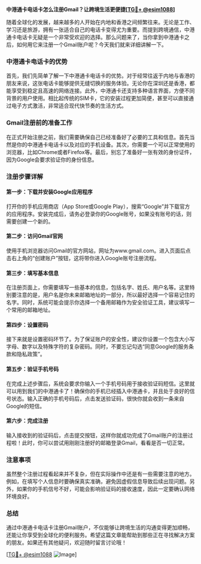 **中港通卡电话卡怎么注册Gmail？让跨境生活更便捷[[TG💪+ @esim1088](https://t.me/s/esim1088)]**

随着全球化的发展，越来越多的人开始在内地和香港之间频繁往来。无论是工作、学习还是旅游，拥有一张适合自己的电话卡变得尤为重要。而提到跨境通信，中港通卡电话卡无疑是一个非常受欢迎的选择。那么问题来了，当你拿到中港通卡之后，如何用它来注册一个Gmail账户呢？今天我们就来详细讲解一下。

### 中港通卡电话卡的优势

首先，我们先简单了解一下中港通卡电话卡的优势。对于经常往返于内地与香港的朋友来说，这张电话卡能够提供无缝切换的服务体验。无论你在深圳还是香港，都能享受到稳定且高速的网络连接。此外，中港通卡还支持多种语言界面，方便不同背景的用户使用。相比起传统的SIM卡，它的安装过程更加简便，甚至可以直接通过电子方式激活，非常适合现代快节奏的生活方式。

### Gmail注册前的准备工作

在正式开始注册之前，我们需要确保自己已经准备好了必要的工具和信息。首先当然是你的中港通卡电话卡以及对应的手机设备。其次，你需要一个可以正常使用的浏览器，比如Chrome或者Firefox等。最后，别忘了准备好一张有效的身份证件，因为Google会要求验证你的身份信息。

### 注册步骤详解

#### 第一步：下载并安装Google应用程序
打开你的手机应用商店（App Store或Google Play），搜索“Google”并下载官方的应用程序。安装完成后，请务必登录你的Google账号，如果没有账号的话，则需要创建一个新的。

#### 第二步：访问Gmail官网
使用手机浏览器访问Gmail的官方网站，网址为www.gmail.com。进入页面后点击右上角的“创建账户”按钮，这将带你进入Google账号注册流程。

#### 第三步：填写基本信息
在注册页面上，你需要填写一些基本的信息，包括名字、姓氏、用户名等。这里特别要注意的是，用户名是你未来邮箱地址的一部分，所以最好选择一个容易记住的名字。同时，系统可能会提示你选择一个备用邮箱作为安全验证工具，建议填写一个常用的邮箱地址。

#### 第四步：设置密码
接下来就是设置密码环节了。为了保证账户的安全性，建议你设置一个包含大小写字母、数字以及特殊字符的复杂密码。同时，不要忘记勾选“同意Google的服务条款和隐私政策”。

#### 第五步：验证手机号码
在完成上述步骤后，系统会要求你输入一个手机号码用于接收验证码短信。这里就可以用到我们的中港通卡了！确保你的手机已经插入中港通卡，并且处于良好的信号状态。输入正确的手机号码后，点击发送验证码，很快你就会收到一条来自Google的短信。

#### 第六步：完成注册
输入接收到的验证码后，点击提交按钮，这样你就成功完成了Gmail账户的注册过程啦！此时，你可以尝试用刚刚注册好的邮箱登录Gmail，看看是否一切正常。

### 注意事项

虽然整个注册过程看起来并不复杂，但在实际操作中还是有一些需要注意的地方。例如，在填写个人信息时要确保真实准确，避免因虚假信息导致后续出现问题。另外，如果你的手机信号不好，可能会影响验证码的接收速度，因此一定要确认网络环境良好。

### 总结

通过中港通卡电话卡注册Gmail账户，不仅能够让跨境生活的沟通变得更加顺畅，还能让你享受到全球化的便利服务。希望这篇文章能帮助到那些正在寻找解决方案的朋友。如果还有其他疑问，欢迎随时留言讨论哦！

[[TG💪+ @esim1088](https://t.me/s/esim1088) ![Image](https://i.postimg.cc/4NQfJmqS/Snipaste-2025-05-13-00-14-12.png)]